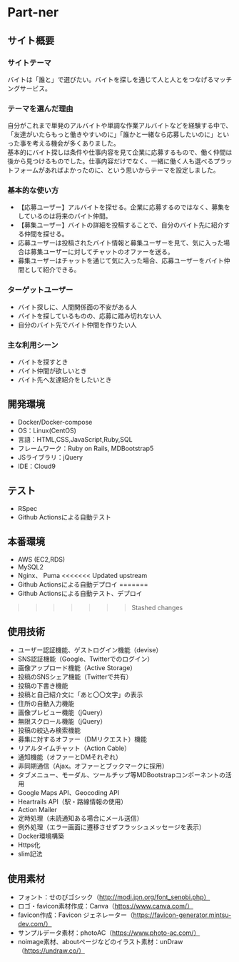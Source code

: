# Part-ner

## サイト概要
### サイトテーマ
バイトは「誰と」で選びたい。バイトを探しを通じて人と人とをつなげるマッチングサービス。


### テーマを選んだ理由
自分がこれまで単発のアルバイトや単調な作業アルバイトなどを経験する中で、「友達がいたらもっと働きやすいのに」「誰かと一緒なら応募したいのに」といった事を考える機会が多くありました。<br>
基本的にバイト探しは条件や仕事内容を見て企業に応募するもので、働く仲間は後から見つけるものでした。仕事内容だけでなく、一緒に働く人も選べるプラットフォームがあればよかったのに、という思いからテーマを設定しました。

### 基本的な使い方
* 【応募ユーザー】アルバイトを探せる。企業に応募するのではなく、募集をしているのは将来のバイト仲間。
* 【募集ユーザー】バイトの詳細を投稿することで、自分のバイト先に紹介する仲間を探せる。
* 応募ユーザーは投稿されたバイト情報と募集ユーザーを見て、気に入った場合は募集ユーザーに対してチャットのオファーを送る。
* 募集ユーザーはチャットを通じて気に入った場合、応募ユーザーをバイト仲間として紹介できる。

### ターゲットユーザー
* バイト探しに、人間関係面の不安がある人
* バイトを探しているものの、応募に踏み切れない人
* 自分のバイト先でバイト仲間を作りたい人

### 主な利用シーン
* バイトを探すとき
* バイト仲間が欲しいとき
* バイト先へ友達紹介をしたいとき

## 開発環境
- Docker/Docker-compose
- OS：Linux(CentOS)
- 言語：HTML,CSS,JavaScript,Ruby,SQL
- フレームワーク：Ruby on Rails, MDBootstrap5
- JSライブラリ：jQuery
- IDE：Cloud9

## テスト
- RSpec
- Github Actionsによる自動テスト

## 本番環境
- AWS (EC2,RDS)
- MySQL2
- Nginx、 Puma
<<<<<<< Updated upstream
- Github Actionsによる自動デプロイ
=======
- Github Actionsによる自動テスト、デプロイ
>>>>>>> Stashed changes

## 使用技術
- ユーザー認証機能、ゲストログイン機能（devise）
- SNS認証機能（Google、Twitterでのログイン）
- 画像アップロード機能（Active Storage）
- 投稿のSNSシェア機能（Twitterで共有）
- 投稿の下書き機能
- 投稿と自己紹介文に「あと〇〇文字」の表示
- 住所の自動入力機能
- 画像プレビュー機能（jQuery）
- 無限スクロール機能（jQuery）
- 投稿の絞込み検索機能
- 募集に対するオファー（DMリクエスト）機能
- リアルタイムチャット（Action Cable）
- 通知機能（オファーとDMそれぞれ）
- 非同期通信（Ajax。オファーとブックマークに採用）
- タブメニュー、モーダル、ツールチップ等MDBootstrapコンポーネントの活用
- Google Maps API、Geocoding API
- Heartrails API（駅・路線情報の使用）
- Action Mailer
- 定時処理（未読通知ある場合にメール送信）
- 例外処理（エラー画面に遷移させずフラッシュメッセージを表示）
- Docker環境構築
- Https化
- slim記法

## 使用素材
- フォント：せのびゴシック（http://modi.jpn.org/font_senobi.php）
- ロゴ・favicon素材作成：Canva（https://www.canva.com/）
- favicon作成：Favicon ジェネレーター（https://favicon-generator.mintsu-dev.com/）
- サンプルデータ素材：photoAC（https://www.photo-ac.com/）
- noimage素材、aboutページなどのイラスト素材：unDraw（https://undraw.co/）
